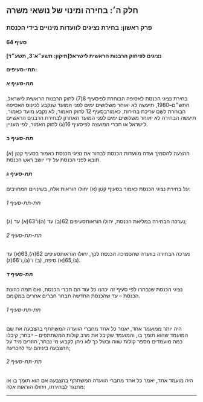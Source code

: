 ## חלק ה׳: בחירה ומינוי של נושאי משרה

### פרק ראשון: בחירת נציגים לוועדות מינויים בידי הכנסת

#### סעיף 64

**נציגים לפיחוק הרבנות הראשית לישראל[תיקון: תשע״א־3, תשע״ד]**



#### תתי-סעיפים:

##### תת-סעיף א

בחירת נציגי הכנסת לאסיפה הבוחרת לפיסעיף 8(7) לחוק הרבנות הראשית לישראל, התש״ם–1980, תיעשה לא יאוחר משלושים ימים לפני המועד שנקבע לכינוס האסיפה הבוחרת לשם עריכת בחירות, כאמורבסעיף 12 לחוק האמור; לא נקבע מועד כאמור, תיעשה הבחירה לא יאוחר משלושים ימים לפני המועד האחרון לבחירת הרבנים הראשיים לישראל או חברי המועצה לפיסעיף 16(ג) לחוק האמור, לפי העניין.

##### תת-סעיף ב

ההצעה להסמיך ועדה מוועדות הכנסת לבחור את נציגי הכנסת כאמור בסעיף קטן (א) תובא לפני הכנסת על ידי יושב ראש הכנסת.

##### תת-סעיף ג

על בחירת נציגי הכנסת כאמור בסעיף קטן (א) יחולו הוראות אלה, בשינויים המחויבים:

###### תת-תת-סעיף 1

נערכה הבחירה במליאת הכנסת, יחולו הוראותסעיפים 62(ב) עד (ה)ו־63(א) עד (ג);

###### תת-תת-סעיף 2

נערכה הבחירה בוועדה שהסמיכה הכנסת לכך, יחולו הוראותסעיפים 62(ה),63(א) עד (ג),65(א) סיפה, (ב) ו־(ג),ו־66(ג).

##### תת-סעיף ד

נציגי הכנסת שנבחרו לפי סעיף זה יכהנו כל עוד הם חברי הכנסת, ואם תמה כהונת הכנסת – עד שהכנסת החדשה תבחר חברים אחרים במקומם.

###### תת-תת-סעיף 1

היה יותר 
ממועמד אחד, יאמר כל אחד מחברי הוועדה המשתתף בהצבעה את שם המועמד שהוא 
תומך בו, והמועמד שקיבל את מרב קולות המשתתפים – ייבחר; קיבלו כמה מועמדים 
מספר קולות שווה ובשל כך לא ניתן לקבוע מי נבחר, חוזרים מיד על ההצבעה 
ביניהם עד להכרעה;

###### תת-תת-סעיף 2

היה מועמד אחד, יאמר כל אחד מחברי הוועדה המשתתף בהצבעה אם הוא תומך בו או מתנגד לבחירתו, ויחולו הוראות אלה:

----

